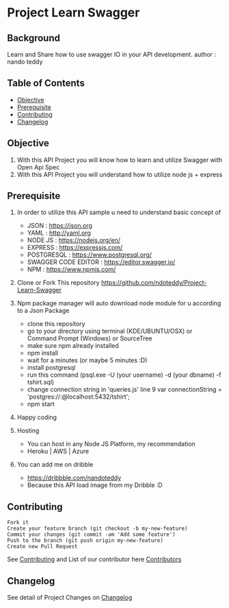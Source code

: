 # Project Learn Swagger

## Background
Learn and Share how to use swagger IO in your API development.
author : nando teddy


## Table of Contents
* [Objective](#objective)
* [Prerequisite](#prerequisite)
* [Contributing](#contributing)
* [Changelog](#changelog)


## Objective

1. With this API Project you will know how to learn and utilize Swagger with Open Api Spec
2. With this API Project you will understand how to utilize node js + express 
    

## Prerequisite

1.  In order to utilize this API sample u need to understand basic concept of 
    - JSON                  : https://json.org 
    - YAML                  : http://yaml.org
    - NODE JS               : https://nodejs.org/en/
    - EXPRESS               : https://expressjs.com/
    - POSTGRESQL            : https://www.postgresql.org/
    - SWAGGER CODE EDITOR   : https://editor.swagger.io/
    - NPM                   : https://www.npmjs.com/
    
2. Clone or Fork This repository
    https://github.com/ndoteddy/Project-Learn-Swagger   

    
3.  Npm package manager will auto download node module for u according to a Json Package
     - clone this repository
     - go to your directory using terminal (KDE/UBUNTU/OSX) or Command Prompt (Windows) or SourceTree
     - make sure npm already installed
     - npm install
     - wait for a minutes (or maybe 5 minutes :D)  
     - install postgresql
     - run this command (psql.exe -U (your username) -d (your dbname) -f tshirt.sql)
     - change connection string in 'queries.js' line 9
       var connectionString = 'postgres://<yourusername>:<yourpassword>@localhost:5432/tshirt';
     - npm start
    
     
4. Happy coding

5. Hosting    
    - You can host in any Node JS Platform, my recommendation 
    - Heroku | AWS | Azure
    
6. You can add me on dribble
    - https://dribbble.com/nandoteddy
    - Because this API load image from my Dribble :D
        
## Contributing
    Fork it
    Create your feature branch (git checkout -b my-new-feature)
    Commit your changes (git commit -am 'Add some feature')
    Push to the branch (git push origin my-new-feature)
    Create new Pull Request
See [Contributing](CONTRIBUTING.md) and  List of our contributor here [Contributors](https://github.com/ndoteddy/Project-Polistack-Web/graphs/contributors)

   
## Changelog
See detail of Project Changes on  [Changelog](CHANGELOG.md)


